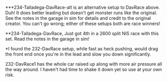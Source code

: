 ***234-Talladega-DavRace-alt is an alternative setup to DavRace above. Duh!  It does better leading but doesn't get monster runs like the original.  See the notes in the garage in sim for details and credit to the original creator.  You can't go wrong; either of these setups both are race winners!

**234-Talladega-DavRace, Just got 4th in a 2600 split NIS race with this set. Read the notes in the garage in sim! 

*I found the 232-DavRace setup, while fast as heck pushing, would drag the front end once you're in the lead and slow you down significantly.  

232-DavRace1 has the whole car raised up along with more air pressure all the way around.  I haven't had time to shake it down yet so use at your own risk.



